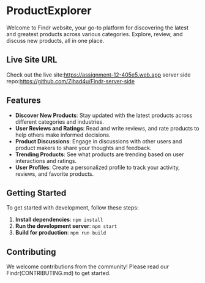 # ProductExplorer

Welcome to Findr website, your go-to platform for discovering the latest and greatest products across various categories. Explore, review, and discuss new products, all in one place.

## Live Site URL
Check out the live site:https://assignment-12-405e5.web.app
server side repo:https://github.com/Zihad4u/Findr-server-side

## Features

- **Discover New Products**: Stay updated with the latest products across different categories and industries.
- **User Reviews and Ratings**: Read and write reviews, and rate products to help others make informed decisions.
- **Product Discussions**: Engage in discussions with other users and product makers to share your thoughts and feedback.
- **Trending Products**: See what products are trending based on user interactions and ratings.
- **User Profiles**: Create a personalized profile to track your activity, reviews, and favorite products.

## Getting Started

To get started with development, follow these steps:

1. **Install dependencies**: `npm install`
2. **Run the development server**: `npm start`
3. **Build for production**: `npm run build`

## Contributing

We welcome contributions from the community! Please read our Findr(CONTRIBUTING.md) to get started. 
        



 
